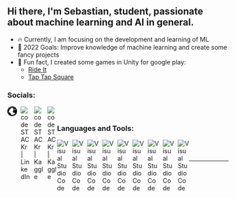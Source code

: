 ## Hi there, I'm Sebastian, student, passionate about machine learning and AI in general.

- :fire: Currently, I am focusing on the development and learning of ML
- :battery: 2022 Goals: Improve knowledge of machine learning and create some fancy projects
- :star2: Fun fact, I created some games in Unity for google play:
    * [Ride It](https://play.google.com/store/apps/details?id=com.Pottack.Industry.RideIt&gl=PL) 
    * [Tap Tap Square](https://play.google.com/store/apps/details?id=com.X_Cherry.product&gl=PL)

### Socials:

[<img align="left" alt="codeSTACKr" width="22px" src="https://raw.githubusercontent.com/iconic/open-iconic/master/svg/globe.svg" />][website]
[<img align="left" alt="codeSTACKr | LinkedIn" width="22px"  style="margin-left:.6em" src="https://cdn.jsdelivr.net/npm/simple-icons@v3/icons/linkedin.svg" />][linkedin]
[<img align="left" alt="codeSTACKr | Kaggle" width="22px"  style="margin-left:.6em" src="https://cdn.jsdelivr.net/npm/simple-icons@v3/icons/kaggle.svg" />][kaggle]
[<img align="left" alt="codeSTACKr | Kaggle" width="22px"  style="margin-left:.6em" src="https://cdn.jsdelivr.net/npm/simple-icons@v3/icons/hackerrank.svg" />][hackerrank]
<br />

### Languages and Tools:

[<img align="left" alt="Visual Studio Code" width="26px" src="https://cdn.jsdelivr.net/npm/simple-icons@v3/icons/python.svg" />][python]
[<img align="left" alt="Visual Studio Code" width="26px" style="margin-left:.6em" src="https://cdn.jsdelivr.net/npm/simple-icons@v3/icons/pycharm.svg" />][pycharm]
[<img align="left" alt="Visual Studio Code" width="26px" style="margin-left:.6em" src="https://cdn.jsdelivr.net/npm/simple-icons@v3/icons/jupyter.svg" />][jupyter]
[<img align="left" alt="Visual Studio Code" width="26px" style="margin-left:.6em" src="https://cdn.jsdelivr.net/npm/simple-icons@v3/icons/pandas.svg" />][pandas]
[<img align="left" alt="Visual Studio Code" width="26px" style="margin-left:.6em" src="https://cdn.jsdelivr.net/npm/simple-icons@v3/icons/numpy.svg" />][jupyter]
[<img align="left" alt="Visual Studio Code" width="26px" style="margin-left:.6em" src="https://cdn.jsdelivr.net/npm/simple-icons@v3/icons/flask.svg" />][flask]
[<img align="left" alt="Visual Studio Code" width="26px" style="margin-left:.6em" src="https://cdn.jsdelivr.net/npm/simple-icons@v3/icons/scikit-learn.svg" />][scikit-learn]
[<img align="left" alt="Visual Studio Code" width="26px" style="margin-left:.6em" src="https://cdn.jsdelivr.net/npm/simple-icons@v3/icons/unity.svg" />][unity]
[<img align="left" alt="Visual Studio Code" width="26px" style="margin-left:.6em" src="https://cdn.jsdelivr.net/npm/simple-icons@v3/icons/git.svg" />][git]

<br />
<br />

---


[website]: https://sebastian-malon.pl/
[kaggle]: https://www.kaggle.com/xcherry
[hackerrank]: https://www.hackerrank.com/X_Cherry
[linkedin]: [https://linkedin.com/in/codeSTACKr](https://www.linkedin.com/in/sebastian-malon/)
[python]: https://www.python.org/
[pycharm]: https://www.jetbrains.com/pycharm/
[jupyter]: https://jupyter.org/
[pandas]: https://pandas.pydata.org/
[flask]: https://flask.palletsprojects.com/en/2.0.x/
[scikit-learn]: https://scikit-learn.org/stable/
[unity]: https://unity.com/
[git]: https://git-scm.com/
